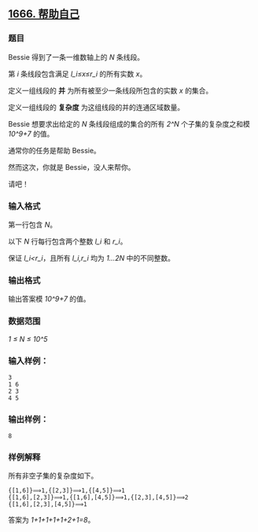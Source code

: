 ## [1666. 帮助自己](https://www.acwing.com/problem/content/1668/)

### 题目

Bessie 得到了一条一维数轴上的 *N* 条线段。

第 *i* 条线段包含满足 *l_i≤x≤r_i* 的所有实数 *x*。

定义一组线段的 **并** 为所有被至少一条线段所包含的实数 *x* 的集合。

定义一组线段的 **复杂度** 为这组线段的并的连通区域数量。

Bessie 想要求出给定的 *N* 条线段组成的集合的所有 *2^N* 个子集的复杂度之和模 *10^9+7* 的值。

通常你的任务是帮助 Bessie。

然而这次，你就是 Bessie，没人来帮你。

请吧！

### 输入格式

第一行包含 *N*。

以下 *N* 行每行包含两个整数 *l_i* 和 *r_i*。

保证 *l_i<r_i*，且所有 *l_i,r_i* 均为 *1…2N* 中的不同整数。

### 输出格式

输出答案模 *10^9+7* 的值。

### 数据范围

*1 ≤ N ≤ 10^5*

### 输入样例：

```
3
1 6
2 3
4 5
```

### 输出样例：

```
8
```

### 样例解释

所有非空子集的复杂度如下。

```
{[1,6]}⟹1,{[2,3]}⟹1,{[4,5]}⟹1
{[1,6],[2,3]}⟹1,{[1,6],[4,5]}⟹1,{[2,3],[4,5]}⟹2
{[1,6],[2,3],[4,5]}⟹1
```

答案为 *1+1+1+1+1+2+1=8*。
